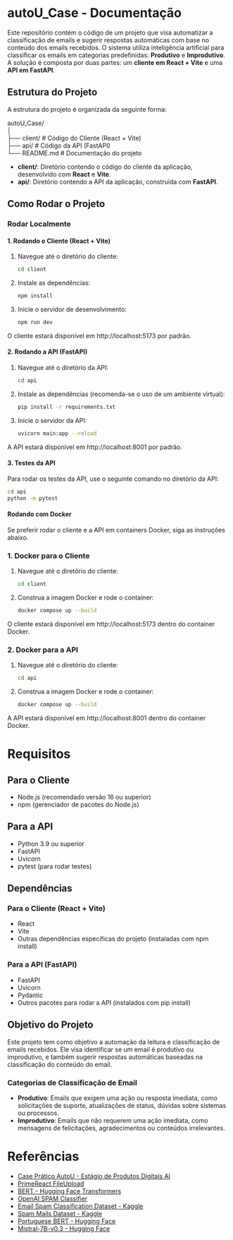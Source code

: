 # autoU_Case - Documentação

Este repositório contém o código de um projeto que visa automatizar a classificação de emails e sugerir respostas automáticas com base no conteúdo dos emails recebidos. O sistema utiliza inteligência artificial para classificar os emails em categorias predefinidas: **Produtivo** e **Improdutivo**. A solução é composta por duas partes: um **cliente em React + Vite** e uma **API em FastAPI**.

## Estrutura do Projeto

A estrutura do projeto é organizada da seguinte forma:

autoU_Case/ <br>
│<br>
├── client/               # Código do Cliente (React + Vite)<br>
├── api/                  # Código da API (FastAPI)<br>
└── README.md             # Documentação do projeto

- **client/**: Diretório contendo o código do cliente da aplicação, desenvolvido com **React** e **Vite**.
- **api/**: Diretório contendo a API da aplicação, construída com **FastAPI**.

## Como Rodar o Projeto

### Rodar Localmente

#### 1. **Rodando o Cliente (React + Vite)**

1. Navegue até o diretório do cliente:

   ```bash
   cd client
   ```

2. Instale as dependências:
   ```bash
   npm install
   ```

3. Inicie o servidor de desenvolvimento:
   ```bash
   npm run dev
   ```

O cliente estará disponível em http://localhost:5173 por padrão.

#### 2. **Rodando a API (FastAPI)**
1. Navegue até o diretório da API:
   ```bash
   cd api
   ```
2. Instale as dependências (recomenda-se o uso de um ambiente virtual):
   ```bash
   pip install -r requirements.txt
   ```

3. Inicie o servidor da API:
   ```bash
   uvicorn main:app --reload
   ```

A API estará disponível em http://localhost:8001 por padrão.

#### 3. **Testes da API**
Para rodar os testes da API, use o seguinte comando no diretório da API:
   ```bash
   cd api
   python -m pytest
   ```
#### Rodando com Docker
Se preferir rodar o cliente e a API em containers Docker, siga as instruções abaixo.

### 1. Docker para o Cliente

1. Navegue até o diretório do cliente:
   ```bash
   cd client
   ```

2. Construa a imagem Docker e rode o container:
   ```bash
   docker compose up --build
   ```

O cliente estará disponível em http://localhost:5173 dentro do container Docker.

### 2. Docker para a API

1. Navegue até o diretório do cliente:
   ```bash
   cd api
   ```

2. Construa a imagem Docker e rode o container:
   ```bash
   docker compose up --build
   ```

A API estará disponível em http://localhost:8001 dentro do container Docker.

# Requisitos
## Para o Cliente
- Node.js (recomendado versão 16 ou superior)
- npm (gerenciador de pacotes do Node.js)
## Para a API
- Python 3.9 ou superior
- FastAPI
- Uvicorn
- pytest (para rodar testes)
## Dependências
### Para o Cliente (React + Vite)
- React
- Vite
- Outras dependências específicas do projeto (instaladas com npm install)
### Para a API (FastAPI)
- FastAPI
- Uvicorn
- Pydantic
- Outros pacotes para rodar a API (instalados com pip install)
## Objetivo do Projeto
Este projeto tem como objetivo a automação da leitura e classificação de emails recebidos. Ele visa identificar se um email é produtivo ou improdutivo, e também sugerir respostas automáticas baseadas na classificação do conteúdo do email.

### Categorias de Classificação de Email
- **Produtivo**: Emails que exigem uma ação ou resposta imediata, como solicitações de suporte, atualizações de status, dúvidas sobre sistemas ou processos.
- **Improdutivo**: Emails que não requerem uma ação imediata, como mensagens de felicitações, agradecimentos ou conteúdos irrelevantes.

# Referências

- [Case Prático AutoU - Estágio de Produtos Digitais AI](https://thunder-seatbelt-d29.notion.site/Case-Pr-tico-AutoU-Estagi-rio-de-Produtos-Digitais-AI-189e899741ea8017974ffc7a6ff92b1a)
- [PrimeReact FileUpload](https://primereact.org/fileupload/)
- [BERT - Hugging Face Transformers](https://huggingface.co/docs/transformers/model_doc/bert)
- [OpenAI SPAM Classifier](https://www.geeksforgeeks.org/spam-classification-using-openai/)
- [Email Spam Classification Dataset - Kaggle](https://www.kaggle.com/datasets/balaka18/email-spam-classification-dataset-csv)
- [Spam Mails Dataset - Kaggle](https://www.kaggle.com/datasets/venky73/spam-mails-dataset/data)
- [Portuguese BERT - Hugging Face](https://huggingface.co/neuralmind/bert-base-portuguese-cased)
- [Mistral-7B-v0.3 - Hugging Face](https://huggingface.co/mistralai/Mistral-7B-Instruct-v0.3)
